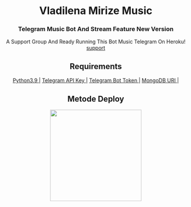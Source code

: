 <h1 align= center><b>Vladilena Mirize Music</b></h1>
<h3 align = center> Telegram Music Bot And Stream Feature New Version </h3>


<p align="center">
    A Support Group And Ready Running This Bot Music Telegram On Heroku!<br>
    <a href="https://t.me/OkaeriUserbot"> support </a>
</p>

<h2 align="center">
   Requirements
</h2>

<p align="center">
    <a href="https://www.python.org/downloads/release/python-390/"> Python3.9 </a> |
    <a href="https://docs.pyrogram.org/intro/setup#api-keys"> Telegram API Key </a> |
    <a href="https://t.me/botfather"> Telegram Bot Token </a> |
    <a href="https://telegra.ph/How-To-get-Mongodb-URI-04-06"> MongoDB URI </a> |
 </p>
   
   
<h2 align="center">
   Metode Deploy
</h2>

<p align="center">
<a href="https://heroku.com/deploy?template=https://github.com/Wahyu213/vladilena-mirize.git"><img src="https://img.shields.io/badge/Deploy%20To%20Heroku-blueviolet?style=for-the-badge&logo=heroku" width="250"/</a>  
</p>


 
